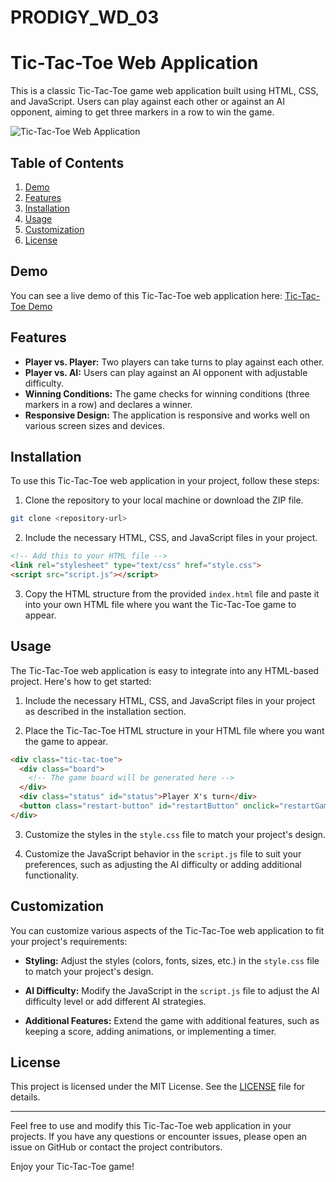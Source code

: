 # PRODIGY_WD_03
# Tic-Tac-Toe Web Application

This is a classic Tic-Tac-Toe game web application built using HTML, CSS, and JavaScript. Users can play against each other or against an AI opponent, aiming to get three markers in a row to win the game.

![Tic-Tac-Toe Web Application](tic-tac-toe-demo.gif)

## Table of Contents

1. [Demo](#demo)
2. [Features](#features)
3. [Installation](#installation)
4. [Usage](#usage)
5. [Customization](#customization)
6. [License](#license)

## Demo

You can see a live demo of this Tic-Tac-Toe web application here: [Tic-Tac-Toe Demo](https://prodtictactoe.netlify.app/)

## Features

- **Player vs. Player:** Two players can take turns to play against each other.
- **Player vs. AI:** Users can play against an AI opponent with adjustable difficulty.
- **Winning Conditions:** The game checks for winning conditions (three markers in a row) and declares a winner.
- **Responsive Design:** The application is responsive and works well on various screen sizes and devices.

## Installation

To use this Tic-Tac-Toe web application in your project, follow these steps:

1. Clone the repository to your local machine or download the ZIP file.

```bash
git clone <repository-url>
```

2. Include the necessary HTML, CSS, and JavaScript files in your project.

```html
<!-- Add this to your HTML file -->
<link rel="stylesheet" type="text/css" href="style.css">
<script src="script.js"></script>
```

3. Copy the HTML structure from the provided `index.html` file and paste it into your own HTML file where you want the Tic-Tac-Toe game to appear.

## Usage

The Tic-Tac-Toe web application is easy to integrate into any HTML-based project. Here's how to get started:

1. Include the necessary HTML, CSS, and JavaScript files in your project as described in the installation section.

2. Place the Tic-Tac-Toe HTML structure in your HTML file where you want the game to appear.

```html
<div class="tic-tac-toe">
  <div class="board">
    <!-- The game board will be generated here -->
  </div>
  <div class="status" id="status">Player X's turn</div>
  <button class="restart-button" id="restartButton" onclick="restartGame()">Restart Game</button>
</div>
```

3. Customize the styles in the `style.css` file to match your project's design.

4. Customize the JavaScript behavior in the `script.js` file to suit your preferences, such as adjusting the AI difficulty or adding additional functionality.

## Customization

You can customize various aspects of the Tic-Tac-Toe web application to fit your project's requirements:

- **Styling:** Adjust the styles (colors, fonts, sizes, etc.) in the `style.css` file to match your project's design.

- **AI Difficulty:** Modify the JavaScript in the `script.js` file to adjust the AI difficulty level or add different AI strategies.

- **Additional Features:** Extend the game with additional features, such as keeping a score, adding animations, or implementing a timer.

## License

This project is licensed under the MIT License. See the [LICENSE](LICENSE) file for details.

---

Feel free to use and modify this Tic-Tac-Toe web application in your projects. If you have any questions or encounter issues, please open an issue on GitHub or contact the project contributors.

Enjoy your Tic-Tac-Toe game!
